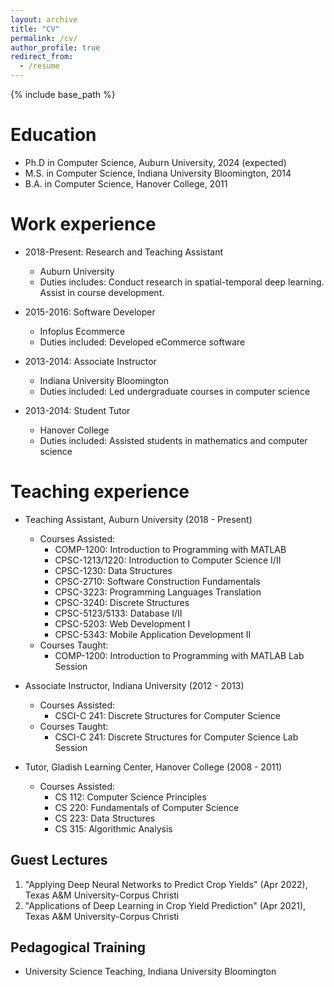 ```yaml
---
layout: archive
title: "CV"
permalink: /cv/
author_profile: true
redirect_from:
  - /resume
---
```


{% include base_path %}

Education
======
* Ph.D in Computer Science, Auburn University, 2024 (expected)
* M.S. in Computer Science, Indiana University Bloomington, 2014
* B.A. in Computer Science, Hanover College, 2011

Work experience
======
* 2018-Present: Research and Teaching Assistant 
  * Auburn University
  * Duties includes: Conduct research in spatial-temporal deep learning. Assist in course development.


* 2015-2016: Software Developer
  * Infoplus Ecommerce
  * Duties included: Developed eCommerce software

* 2013-2014: Associate Instructor
  * Indiana University Bloomington
  * Duties included: Led undergraduate courses in computer science
  
* 2013-2014: Student Tutor
  * Hanover College
  * Duties included: Assisted students in mathematics and computer science

  

Teaching experience
======
* Teaching Assistant, Auburn University (2018 - Present)
  * Courses Assisted:
    * COMP-1200: Introduction to Programming with MATLAB
    * CPSC-1213/1220: Introduction to Computer Science I/II
    * CPSC-1230: Data Structures
    * CPSC-2710: Software Construction Fundamentals
    * CPSC-3223: Programming Languages Translation
    * CPSC-3240: Discrete Structures
    * CPSC-5123/5133: Database I/II
    * CPSC-5203: Web Development I
    * CPSC-5343: Mobile Application Development II
  * Courses Taught:
    * COMP-1200: Introduction to Programming with MATLAB Lab Session

* Associate Instructor, Indiana University (2012 - 2013)
  * Courses Assisted:
    * CSCI-C 241: Discrete Structures for Computer Science
  * Courses Taught:
    * CSCI-C 241: Discrete Structures for Computer Science Lab Session

* Tutor, Gladish Learning Center, Hanover College (2008 - 2011)
  * Courses Assisted:
    * CS 112: Computer Science Principles
    * CS 220: Fundamentals of Computer Science
    * CS 223: Data Structures
    * CS 315: Algorithmic Analysis

Guest Lectures
------
1. "Applying Deep Neural Networks to Predict Crop Yields" (Apr 2022), Texas A&M University-Corpus Christi
2. "Applications of Deep Learning in Crop Yield Prediction" (Apr 2021), Texas A&M University-Corpus Christi

Pedagogical Training
------
* University Science Teaching, Indiana University Bloomington
